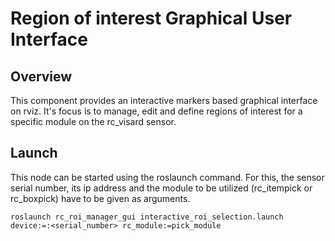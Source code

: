 Region of interest Graphical User Interface
===========================================

Overview
--------
This component provides an interactive markers based graphical interface on rviz.
It's focus is to manage, edit and define regions of interest for a specific module on the rc_visard sensor.

Launch
------
This node can be started using the roslaunch command.
For this, the sensor serial number, its ip address and the module to be utilized (rc_itempick or rc_boxpick) have to be given as arguments.

~~~
roslaunch rc_roi_manager_gui interactive_roi_selection.launch device:=:<serial_number> rc_module:=pick_module
~~~
